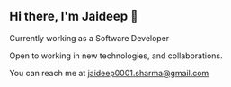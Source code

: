 

Hi there, I'm Jaideep 👋 
--------------------


Currently working as a Software Developer

Open to working in new technologies, and collaborations. 

You can reach me at jaideep0001.sharma@gmail.com

